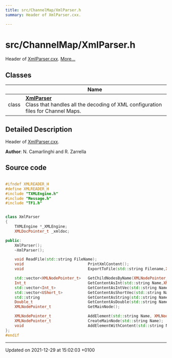 ```yaml
---
title: src/ChannelMap/XmlParser.h
summary: Header of XmlParser.cxx. 

---
```


# src/ChannelMap/XmlParser.h

Header of [XmlParser.cxx](/Files/XmlParser_8cxx.md#file-xmlparser.cxx).  [More...](#detailed-description)

## Classes

|                | Name           |
| -------------- | -------------- |
| class | **[XmlParser](/Classes/classXmlParser.md)** <br>Class that handles all the decoding of XML configuration files for Channel Maps.  |

## Detailed Description

Header of [XmlParser.cxx](/Files/XmlParser_8cxx.md#file-xmlparser.cxx). 

**Author**: N. Camarlinghi and R. Zarrella 



## Source code

```cpp

#ifndef XMLREADER_H
#define XMLREADER_H
#include "TXMLEngine.h"
#include "Message.h"
#include "TF1.h"


class XmlParser
{
    TXMLEngine *_XMLEngine;     
    XMLDocPointer_t _xmldoc;    

public:
    XmlParser();
    ~XmlParser();

    void ReadFile(std::string FileName);
    void                            PrintXmlContent();
    void                            ExportToFile(std::string Filename,XMLDocPointer_t mainnode);

    std::vector<XMLNodePointer_t>   GetChildNodesByName(XMLNodePointer_t StartingNode, std::string NodeName);
    Int_t                           GetContentAsInt(std::string Name,XMLNodePointer_t Node);
    std::vector<Int_t>              GetContentAsIntVec(std::string Name,XMLNodePointer_t Node);
    std::vector<UShort_t>           GetContentAsShortVec(std::string Name,XMLNodePointer_t Node);
    std::string                     GetContentAsString(std::string Name,XMLNodePointer_t Node);
    Double_t                        GetContentAsDouble(std::string Name,XMLNodePointer_t Node);
    XMLNodePointer_t                GetMainNode();

    XMLNodePointer_t                AddElement(std::string Name, XMLNodePointer_t ParentNode);
    XMLNodePointer_t                CreateMainNode(std::string Name);
    void                            AddElementWithContent(std::string Name, XMLNodePointer_t ParentNode, std::string Value);
};
#endif
```


-------------------------------

Updated on 2021-12-29 at 15:02:03 +0100
